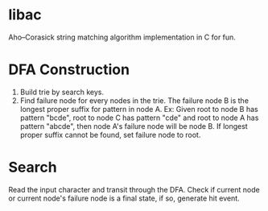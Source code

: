 libac
=====

Aho–Corasick string matching algorithm implementation in C for fun.

DFA Construction
=====

1. Build trie by search keys.
2. Find failure node for every nodes in the trie.
   The failure node B is the longest proper suffix for pattern in node A.
        Ex: Given root to node B has pattern "bcde", root to node C has pattern
        "cde" and root to node A has pattern "abcde", then node A's failure 
        node will be node B.
   If longest proper suffix cannot be found, set failure node to root.

Search
=====

Read the input character and transit through the DFA.
Check if current node or current node's failure node is a final state,
if so, generate hit event.
